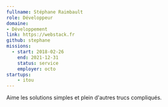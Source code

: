```yaml
---
fullname: Stéphane Raimbault
role: Développeur
domaine:
- Développement
link: https://webstack.fr
github: stephane
missions:
  - start: 2018-02-26
    end: 2021-12-31
    status: service
    employer: octo
startups:
    - itou
---
```


Aime les solutions simples et plein d'autres trucs compliqués.
